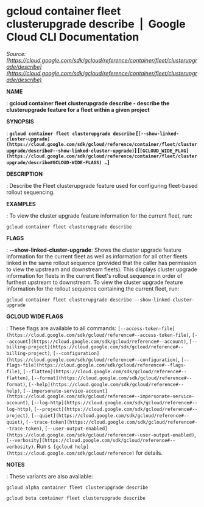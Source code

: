 # gcloud container fleet clusterupgrade describe  |  Google Cloud CLI Documentation

*Source: [https://cloud.google.com/sdk/gcloud/reference/container/fleet/clusterupgrade/describe](https://cloud.google.com/sdk/gcloud/reference/container/fleet/clusterupgrade/describe)*

**NAME**

: **gcloud container fleet clusterupgrade describe - describe the clusterupgrade feature for a fleet within a given project**

**SYNOPSIS**

: **`gcloud container fleet clusterupgrade describe` [`[--show-linked-cluster-upgrade](https://cloud.google.com/sdk/gcloud/reference/container/fleet/clusterupgrade/describe#--show-linked-cluster-upgrade)`] [`[GCLOUD_WIDE_FLAG](https://cloud.google.com/sdk/gcloud/reference/container/fleet/clusterupgrade/describe#GCLOUD-WIDE-FLAGS) …`]**

**DESCRIPTION**

: Describe the Fleet clusterupgrade feature used for configuring fleet-based
rollout sequencing.

**EXAMPLES**

: To view the cluster upgrade feature information for the current fleet, run:

```
gcloud container fleet clusterupgrade describe
```

**FLAGS**

: **--show-linked-cluster-upgrade**:
Shows the cluster upgrade feature information for the current fleet as well as
information for all other fleets linked in the same rollout sequence (provided
that the caller has permission to view the upstream and downstream fleets). This
displays cluster upgrade information for fleets in the current fleet's rollout
sequence in order of furthest upstream to downstream.
To view the cluster upgrade feature information for the rollout sequence
containing the current fleet, run:

```
gcloud container fleet clusterupgrade describe --show-linked-cluster-upgrade
```

**GCLOUD WIDE FLAGS**

: These flags are available to all commands: `[--access-token-file](https://cloud.google.com/sdk/gcloud/reference#--access-token-file)`,
`[--account](https://cloud.google.com/sdk/gcloud/reference#--account)`, `[--billing-project](https://cloud.google.com/sdk/gcloud/reference#--billing-project)`,
`[--configuration](https://cloud.google.com/sdk/gcloud/reference#--configuration)`,
`[--flags-file](https://cloud.google.com/sdk/gcloud/reference#--flags-file)`,
`[--flatten](https://cloud.google.com/sdk/gcloud/reference#--flatten)`, `[--format](https://cloud.google.com/sdk/gcloud/reference#--format)`, `[--help](https://cloud.google.com/sdk/gcloud/reference#--help)`, `[--impersonate-service-account](https://cloud.google.com/sdk/gcloud/reference#--impersonate-service-account)`,
`[--log-http](https://cloud.google.com/sdk/gcloud/reference#--log-http)`,
`[--project](https://cloud.google.com/sdk/gcloud/reference#--project)`, `[--quiet](https://cloud.google.com/sdk/gcloud/reference#--quiet)`, `[--trace-token](https://cloud.google.com/sdk/gcloud/reference#--trace-token)`, `[--user-output-enabled](https://cloud.google.com/sdk/gcloud/reference#--user-output-enabled)`,
`[--verbosity](https://cloud.google.com/sdk/gcloud/reference#--verbosity)`.
Run `$ [gcloud help](https://cloud.google.com/sdk/gcloud/reference)` for details.

**NOTES**

: These variants are also available:

```
gcloud alpha container fleet clusterupgrade describe
```

```
gcloud beta container fleet clusterupgrade describe
```